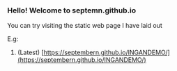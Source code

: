 ### Hello!  Welcome to septemn.github.io

You can try visiting the static web page I have laid out

E.g:

1. (Latest) [https://septembern.github.io/INGANDEMO/](https://septembern.github.io/INGANDEMO/) 
